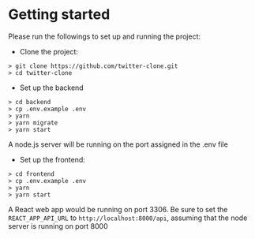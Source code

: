 # Getting started

Please run the followings to set up and running the project:

- Clone the project: 
```
> git clone https://github.com/twitter-clone.git
> cd twitter-clone
```

- Set up the backend
```
> cd backend
> cp .env.example .env
> yarn
> yarn migrate
> yarn start
```
A node.js server will be running on the port assigned in the .env file 


 - Set up the frontend:
```
> cd frontend
> cp .env.example .env
> yarn 
> yarn start
```
A React web app would be running on port 3306. Be sure to set the `REACT_APP_API_URL` to 
`http://localhost:8000/api`, assuming that the node server is running on port 8000




